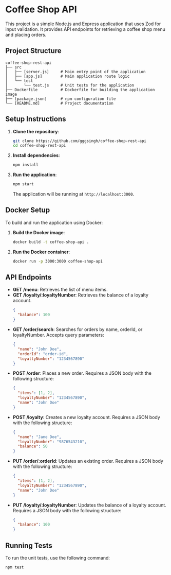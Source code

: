 # Coffee Shop API

This project is a simple Node.js and Express application that uses Zod for input validation. It provides API endpoints for retrieving a coffee shop menu and placing orders.

## Project Structure

```
coffee-shop-rest-api
├── src
│   ├── [server.js]     # Main entry point of the application
│   ├── [app.js]        # Main application route logic
│   └── test
│       └── test.js     # Unit tests for the application
├── Dockerfile          # Dockerfile for building the application image
├── [package.json]      # npm configuration file
└── [README.md]         # Project documentation
```

## Setup Instructions

1. **Clone the repository**:

   ```bash
   git clone https://github.com/gggsingh/coffee-shop-rest-api
   cd coffee-shop-rest-api
   ```

2. **Install dependencies**:

   ```bash
   npm install
   ```

3. **Run the application**:

   ```bash
   npm start
   ```

   The application will be running at `http://localhost:3000`.

## Docker Setup

To build and run the application using Docker:

1. **Build the Docker image**:

   ```bash
   docker build -t coffee-shop-api .
   ```

2. **Run the Docker container**:

   ```bash
   docker run -p 3000:3000 coffee-shop-api
   ```

## API Endpoints

- **GET /menu**: Retrieves the list of menu items.
- **GET /loyalty/:loyaltyNumber**: Retrieves the balance of a loyalty account.
  ```json
  {
    "balance": 100
  }
  ```
- **GET /order/search**: Searches for orders by name, orderId, or loyaltyNumber. Accepts query parameters:
  ```json
  {
    "name": "John Doe",
    "orderId": "order-id",
    "loyaltyNumber": "1234567890"
  }
  ```
- **POST /order**: Places a new order. Requires a JSON body with the following structure:
  ```json
  {
    "items": [1, 2],
    "loyaltyNumber": "1234567890",
    "name": "John Doe"
  }
  ```
- **POST /loyalty**: Creates a new loyalty account. Requires a JSON body with the following structure:
  ```json
  {
    "name": "Jane Doe",
    "loyaltyNumber": "9876543210",
    "balance": 50
  }
  ```
- **PUT /order/:orderId**: Updates an existing order. Requires a JSON body with the following structure:
  ```json
  {
    "items": [1, 2],
    "loyaltyNumber": "1234567890",
    "name": "John Doe"
  }
  ```
- **PUT /loyalty/:loyaltyNumber**: Updates the balance of a loyalty account. Requires a JSON body with the following structure:
  ```json
  {
    "balance": 100
  }
  ```

## Running Tests

To run the unit tests, use the following command:

```bash
npm test
```

